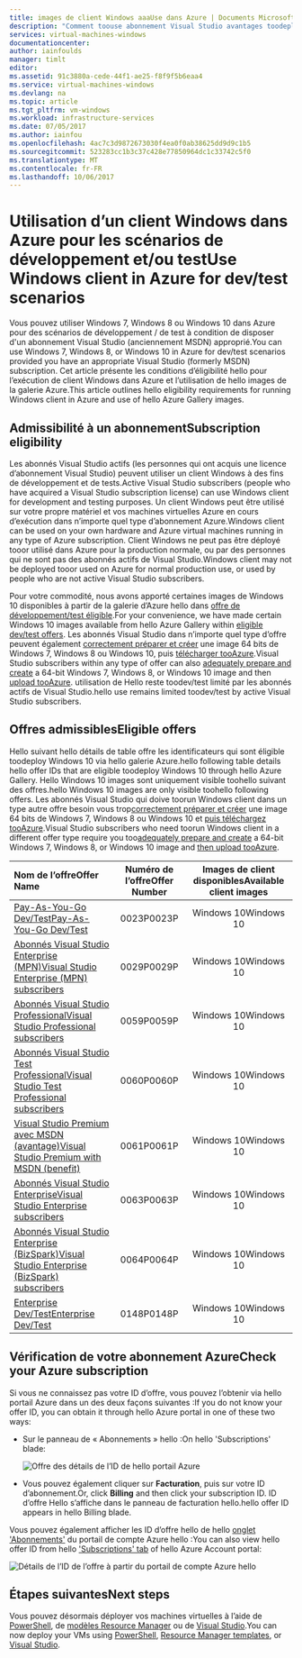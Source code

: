 ```yaml
---
title: images de client Windows aaaUse dans Azure | Documents Microsoft
description: "Comment toouse abonnement Visual Studio avantages toodeploy Windows 7, Windows 8 ou Windows 10 dans Azure pour les scénarios de développement/test"
services: virtual-machines-windows
documentationcenter: 
author: iainfoulds
manager: timlt
editor: 
ms.assetid: 91c3880a-cede-44f1-ae25-f8f9f5b6eaa4
ms.service: virtual-machines-windows
ms.devlang: na
ms.topic: article
ms.tgt_pltfrm: vm-windows
ms.workload: infrastructure-services
ms.date: 07/05/2017
ms.author: iainfou
ms.openlocfilehash: 4ac7c3d9872673030f4ea0f0ab38625dd9d9c1b5
ms.sourcegitcommit: 523283cc1b3c37c428e77850964dc1c33742c5f0
ms.translationtype: MT
ms.contentlocale: fr-FR
ms.lasthandoff: 10/06/2017
---
```

# <a name="use-windows-client-in-azure-for-devtest-scenarios"></a><span data-ttu-id="6984f-103">Utilisation d’un client Windows dans Azure pour les scénarios de développement et/ou test</span><span class="sxs-lookup"><span data-stu-id="6984f-103">Use Windows client in Azure for dev/test scenarios</span></span>
<span data-ttu-id="6984f-104">Vous pouvez utiliser Windows 7, Windows 8 ou Windows 10 dans Azure pour des scénarios de développement / de test à condition de disposer d'un abonnement Visual Studio (anciennement MSDN) approprié.</span><span class="sxs-lookup"><span data-stu-id="6984f-104">You can use Windows 7, Windows 8, or Windows 10 in Azure for dev/test scenarios provided you have an appropriate Visual Studio (formerly MSDN) subscription.</span></span> <span data-ttu-id="6984f-105">Cet article présente les conditions d’éligibilité hello pour l’exécution de client Windows dans Azure et l’utilisation de hello images de la galerie Azure.</span><span class="sxs-lookup"><span data-stu-id="6984f-105">This article outlines hello eligibility requirements for running Windows client in Azure and use of hello Azure Gallery images.</span></span>

## <a name="subscription-eligibility"></a><span data-ttu-id="6984f-106">Admissibilité à un abonnement</span><span class="sxs-lookup"><span data-stu-id="6984f-106">Subscription eligibility</span></span>
<span data-ttu-id="6984f-107">Les abonnés Visual Studio actifs (les personnes qui ont acquis une licence d’abonnement Visual Studio) peuvent utiliser un client Windows à des fins de développement et de tests.</span><span class="sxs-lookup"><span data-stu-id="6984f-107">Active Visual Studio subscribers (people who have acquired a Visual Studio subscription license) can use Windows client for development and testing purposes.</span></span> <span data-ttu-id="6984f-108">Un client Windows peut être utilisé sur votre propre matériel et vos machines virtuelles Azure en cours d’exécution dans n’importe quel type d’abonnement Azure.</span><span class="sxs-lookup"><span data-stu-id="6984f-108">Windows client can be used on your own hardware and Azure virtual machines running in any type of Azure subscription.</span></span> <span data-ttu-id="6984f-109">Client Windows ne peut pas être déployé tooor utilisé dans Azure pour la production normale, ou par des personnes qui ne sont pas des abonnés actifs de Visual Studio.</span><span class="sxs-lookup"><span data-stu-id="6984f-109">Windows client may not be deployed tooor used on Azure for normal production use, or used by people who are not active Visual Studio subscribers.</span></span>

<span data-ttu-id="6984f-110">Pour votre commodité, nous avons apporté certaines images de Windows 10 disponibles à partir de la galerie d’Azure hello dans [offre de développement/test éligible](#eligible-offers).</span><span class="sxs-lookup"><span data-stu-id="6984f-110">For your convenience, we have made certain Windows 10 images available from hello Azure Gallery within [eligible dev/test offers](#eligible-offers).</span></span> <span data-ttu-id="6984f-111">Les abonnés Visual Studio dans n’importe quel type d’offre peuvent également [correctement préparer et créer](prepare-for-upload-vhd-image.md) une image 64 bits de Windows 7, Windows 8 ou Windows 10, puis [télécharger tooAzure](upload-generalized-managed.md).</span><span class="sxs-lookup"><span data-stu-id="6984f-111">Visual Studio subscribers within any type of offer can also [adequately prepare and create](prepare-for-upload-vhd-image.md) a 64-bit Windows 7, Windows 8, or Windows 10 image and then [upload tooAzure](upload-generalized-managed.md).</span></span> <span data-ttu-id="6984f-112">utilisation de Hello reste toodev/test limité par les abonnés actifs de Visual Studio.</span><span class="sxs-lookup"><span data-stu-id="6984f-112">hello use remains limited toodev/test by active Visual Studio subscribers.</span></span>

## <a name="eligible-offers"></a><span data-ttu-id="6984f-113">Offres admissibles</span><span class="sxs-lookup"><span data-stu-id="6984f-113">Eligible offers</span></span>
<span data-ttu-id="6984f-114">Hello suivant hello détails de table offre les identificateurs qui sont éligible toodeploy Windows 10 via hello galerie Azure.</span><span class="sxs-lookup"><span data-stu-id="6984f-114">hello following table details hello offer IDs that are eligible toodeploy Windows 10 through hello Azure Gallery.</span></span> <span data-ttu-id="6984f-115">Hello Windows 10 images sont uniquement visible toohello suivant des offres.</span><span class="sxs-lookup"><span data-stu-id="6984f-115">hello Windows 10 images are only visible toohello following offers.</span></span> <span data-ttu-id="6984f-116">Les abonnés Visual Studio qui doive toorun Windows client dans un type autre offre besoin vous trop[correctement préparer et créer](prepare-for-upload-vhd-image.md) une image 64 bits de Windows 7, Windows 8 ou Windows 10 et [puis téléchargez tooAzure](upload-generalized-managed.md).</span><span class="sxs-lookup"><span data-stu-id="6984f-116">Visual Studio subscribers who need toorun Windows client in a different offer type require you too[adequately prepare and create](prepare-for-upload-vhd-image.md) a 64-bit Windows 7, Windows 8, or Windows 10 image and [then upload tooAzure](upload-generalized-managed.md).</span></span>

| <span data-ttu-id="6984f-117">Nom de l’offre</span><span class="sxs-lookup"><span data-stu-id="6984f-117">Offer Name</span></span> | <span data-ttu-id="6984f-118">Numéro de l’offre</span><span class="sxs-lookup"><span data-stu-id="6984f-118">Offer Number</span></span> | <span data-ttu-id="6984f-119">Images de client disponibles</span><span class="sxs-lookup"><span data-stu-id="6984f-119">Available client images</span></span> |
|:--- |:---:|:---:|
| [<span data-ttu-id="6984f-120">Pay-As-You-Go Dev/Test</span><span class="sxs-lookup"><span data-stu-id="6984f-120">Pay-As-You-Go Dev/Test</span></span>](https://azure.microsoft.com/offers/ms-azr-0023p/) |<span data-ttu-id="6984f-121">0023P</span><span class="sxs-lookup"><span data-stu-id="6984f-121">0023P</span></span> |<span data-ttu-id="6984f-122">Windows 10</span><span class="sxs-lookup"><span data-stu-id="6984f-122">Windows 10</span></span> |
| [<span data-ttu-id="6984f-123">Abonnés Visual Studio Enterprise (MPN)</span><span class="sxs-lookup"><span data-stu-id="6984f-123">Visual Studio Enterprise (MPN) subscribers</span></span>](https://azure.microsoft.com/offers/ms-azr-0029p/) |<span data-ttu-id="6984f-124">0029P</span><span class="sxs-lookup"><span data-stu-id="6984f-124">0029P</span></span> |<span data-ttu-id="6984f-125">Windows 10</span><span class="sxs-lookup"><span data-stu-id="6984f-125">Windows 10</span></span> |
| [<span data-ttu-id="6984f-126">Abonnés Visual Studio Professional</span><span class="sxs-lookup"><span data-stu-id="6984f-126">Visual Studio Professional subscribers</span></span>](https://azure.microsoft.com/offers/ms-azr-0059p/) |<span data-ttu-id="6984f-127">0059P</span><span class="sxs-lookup"><span data-stu-id="6984f-127">0059P</span></span> |<span data-ttu-id="6984f-128">Windows 10</span><span class="sxs-lookup"><span data-stu-id="6984f-128">Windows 10</span></span> |
| [<span data-ttu-id="6984f-129">Abonnés Visual Studio Test Professional</span><span class="sxs-lookup"><span data-stu-id="6984f-129">Visual Studio Test Professional subscribers</span></span>](https://azure.microsoft.com/offers/ms-azr-0060p/) |<span data-ttu-id="6984f-130">0060P</span><span class="sxs-lookup"><span data-stu-id="6984f-130">0060P</span></span> |<span data-ttu-id="6984f-131">Windows 10</span><span class="sxs-lookup"><span data-stu-id="6984f-131">Windows 10</span></span> |
| [<span data-ttu-id="6984f-132">Visual Studio Premium avec MSDN (avantage)</span><span class="sxs-lookup"><span data-stu-id="6984f-132">Visual Studio Premium with MSDN (benefit)</span></span>](https://azure.microsoft.com/offers/ms-azr-0061p/) |<span data-ttu-id="6984f-133">0061P</span><span class="sxs-lookup"><span data-stu-id="6984f-133">0061P</span></span> |<span data-ttu-id="6984f-134">Windows 10</span><span class="sxs-lookup"><span data-stu-id="6984f-134">Windows 10</span></span> |
| [<span data-ttu-id="6984f-135">Abonnés Visual Studio Enterprise</span><span class="sxs-lookup"><span data-stu-id="6984f-135">Visual Studio Enterprise subscribers</span></span>](https://azure.microsoft.com/offers/ms-azr-0063p/) |<span data-ttu-id="6984f-136">0063P</span><span class="sxs-lookup"><span data-stu-id="6984f-136">0063P</span></span> |<span data-ttu-id="6984f-137">Windows 10</span><span class="sxs-lookup"><span data-stu-id="6984f-137">Windows 10</span></span> |
| [<span data-ttu-id="6984f-138">Abonnés Visual Studio Enterprise (BizSpark)</span><span class="sxs-lookup"><span data-stu-id="6984f-138">Visual Studio Enterprise (BizSpark) subscribers</span></span>](https://azure.microsoft.com/offers/ms-azr-0064p/) |<span data-ttu-id="6984f-139">0064P</span><span class="sxs-lookup"><span data-stu-id="6984f-139">0064P</span></span> |<span data-ttu-id="6984f-140">Windows 10</span><span class="sxs-lookup"><span data-stu-id="6984f-140">Windows 10</span></span> |
| [<span data-ttu-id="6984f-141">Enterprise Dev/Test</span><span class="sxs-lookup"><span data-stu-id="6984f-141">Enterprise Dev/Test</span></span>](https://azure.microsoft.com/ofers/ms-azr-0148p/) |<span data-ttu-id="6984f-142">0148P</span><span class="sxs-lookup"><span data-stu-id="6984f-142">0148P</span></span> |<span data-ttu-id="6984f-143">Windows 10</span><span class="sxs-lookup"><span data-stu-id="6984f-143">Windows 10</span></span> |

## <a name="check-your-azure-subscription"></a><span data-ttu-id="6984f-144">Vérification de votre abonnement Azure</span><span class="sxs-lookup"><span data-stu-id="6984f-144">Check your Azure subscription</span></span>
<span data-ttu-id="6984f-145">Si vous ne connaissez pas votre ID d’offre, vous pouvez l’obtenir via hello portail Azure dans un des deux façons suivantes :</span><span class="sxs-lookup"><span data-stu-id="6984f-145">If you do not know your offer ID, you can obtain it through hello Azure portal in one of these two ways:</span></span>  

- <span data-ttu-id="6984f-146">Sur le panneau de « Abonnements » hello :</span><span class="sxs-lookup"><span data-stu-id="6984f-146">On hello 'Subscriptions' blade:</span></span>

  ![Offre des détails de l’ID de hello portail Azure](./media/client-images/offer-id-azure-portal.png) 

- <span data-ttu-id="6984f-148">Vous pouvez également cliquer sur **Facturation**, puis sur votre ID d’abonnement.</span><span class="sxs-lookup"><span data-stu-id="6984f-148">Or, click **Billing** and then click your subscription ID.</span></span> <span data-ttu-id="6984f-149">ID d’offre Hello s’affiche dans le panneau de facturation hello.</span><span class="sxs-lookup"><span data-stu-id="6984f-149">hello offer ID appears in hello Billing blade.</span></span>

<span data-ttu-id="6984f-150">Vous pouvez également afficher les ID d’offre hello de hello [onglet 'Abonnements'](http://account.windowsazure.com/Subscriptions) du portail de compte Azure hello :</span><span class="sxs-lookup"><span data-stu-id="6984f-150">You can also view hello offer ID from hello ['Subscriptions' tab](http://account.windowsazure.com/Subscriptions) of hello Azure Account portal:</span></span>

![Détails de l’ID de l’offre à partir du portail de compte Azure hello](./media/client-images/offer-id-azure-account-portal.png) 

## <a name="next-steps"></a><span data-ttu-id="6984f-152">Étapes suivantes</span><span class="sxs-lookup"><span data-stu-id="6984f-152">Next steps</span></span>
<span data-ttu-id="6984f-153">Vous pouvez désormais déployer vos machines virtuelles à l’aide de [PowerShell](quick-create-powershell.md), de [modèles Resource Manager](ps-template.md) ou de [Visual Studio](../../vs-azure-tools-resource-groups-deployment-projects-create-deploy.md).</span><span class="sxs-lookup"><span data-stu-id="6984f-153">You can now deploy your VMs using [PowerShell](quick-create-powershell.md), [Resource Manager templates](ps-template.md), or [Visual Studio](../../vs-azure-tools-resource-groups-deployment-projects-create-deploy.md).</span></span>

